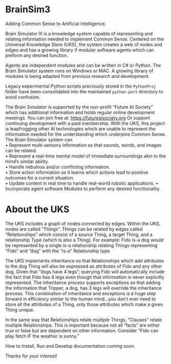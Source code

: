 # BrainSim3
Adding Common Sense to Artificial Intelligence.

Brain Simulator III is a knowledge system capable of representing and relating information needed to implement Common Sense. Centered on the Universal Knowledge Store (UKS), the system creates a web of nodes and edges and has a growing library if modular software agents which can preform any desired function.

Agents are independent modules and can be written in C# or Python. The Brain Simulator system runs on Windows or MAC. A growing library of modules is being adapted from previous research and development.

Legacy experimental Python scripts previously stored in the `PythonProj`
folder have been consolidated into the maintained `python-port` directory to
avoid confusion.

The Brain Simulator is supported by the non-profit “Future AI Society” which has additional information and holds regular online development meetings.  You can join free at: https://futureaisociety.org Or support continuing development with a paid membership.
With the UKS, this project is leapfrogging other AI technologies which are unable to represent the information needed for the understanding which underpins Common Sense. The Brain Simulator system can  
•	Represent multi-sensory information so that sounds, words, and images can be related.  
•	Represent a real-time mental model of immediate surroundings akin to the mind’s similar ability.  
•	Handle nebulous and/or conflicting information.  
•	Store action information so it learns which actions lead to positive outcomes for a current situation.  
•	Update content in real time to handle real-world robotic applications. 
•	Incorporate agent software Modules  to perform any desired functionality. 

# About the UKS
The UKS includes a graph of nodes connected by edges. Within the UKS, nodes are called “Things”. Things can be related by edges called “Relationships” which consist of a source Thing, a target Thing, and a relationship Type (which is also a Thing).  For example: Fido is-a dog would be represented by a single is-a relationship relating Things representing “Fido” and “dog” with the “is-a” Relationship type. 

The UKS implements inheritance so that Relationships which add attributes to the dog Thing will also be expressed as attributes of Fido and any other dog. Given that “dogs have 4 legs”; querying Fido will automatically include the fact that Fido has 4 legs even though that information is never explicitly represented. The inheritance process supports exceptions so that adding the information that Tripper, a dog, has 3 legs will override the inheritance process. This combination of inheritance and exceptions is a huge step forward in efficiency similar to the human mind…you don’t ever need to store all the attributes of a Thing, only those attributes which make a given Thing unique.

In the same way that Relationships relate multiple Things, “Clauses” relate multiple Relationships. This is important because not all “facts” are either true or false but are dependent on other information. Consider “Fido can play fetch IF the weather is sunny.” 

How to Install, Run and Develop documentation coming soon.

Thanks for your interest! 

